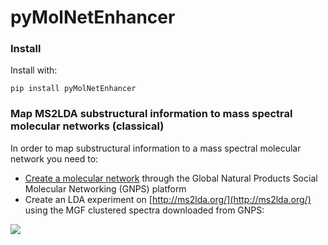 # pyMolNetEnhancer

### Install

Install with:

 `pip install pyMolNetEnhancer`
 
 
### Map MS2LDA substructural information to mass spectral molecular networks (classical)
 
In order to map substructural information to a mass spectral molecular network you need to:
 
* [Create a molecular network](https://ccms-ucsd.github.io/GNPSDocumentation/quickstart/) through the Global Natural Products Social Molecular Networking (GNPS) platform
* Create an LDA experiment on [http://ms2lda.org/](http://ms2lda.org/) using the MGF clustered spectra downloaded from GNPS:

<img src="IMG/DownloadClusteredMGF.png"/>
 
